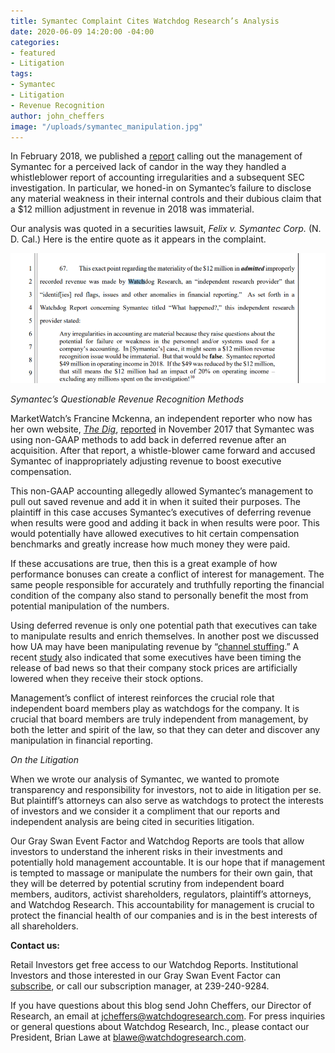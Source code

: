 ```yaml
---
title: Symantec Complaint Cites Watchdog Research’s Analysis
date: 2020-06-09 14:20:00 -04:00
categories:
- featured
- Litigation
tags:
- Symantec
- Litigation
- Revenue Recognition
author: john_cheffers
image: "/uploads/symantec_manipulation.jpg"
---
```


In February 2018, we published a [report](https://blog.watchdogresearch.com/posts/symantec-flashback-what-happened/) calling out the management of Symantec for a perceived lack of candor in the way they handled a whistleblower report of accounting irregularities and a subsequent SEC investigation. In particular, we honed-in on Symantec’s failure to disclose any material weakness in their internal controls and their dubious claim that a $12 million adjustment in revenue in 2018 was immaterial.

Our analysis was quoted in a securities lawsuit, *Felix v. Symantec Corp.* (N. D. Cal.) Here is the entire quote as it appears in the complaint.

![Symantec Complaint.png](/uploads/Symantec%20Complaint.png)

*Symantec’s Questionable Revenue Recognition Methods*

MarketWatch’s Francine Mckenna, an independent reporter who now has her own website, *[The Dig](https://thedig.substack.com/)*, [reported](https://www.marketwatch.com/story/companies-are-using-ghost-revenue-to-calculate-executive-bonuses-2017-11-06) in November 2017 that Symantec was using non-GAAP methods to add back in deferred revenue after an acquisition. After that report, a whistle-blower came forward and accused Symantec of inappropriately adjusting revenue to boost executive compensation.

This non-GAAP accounting allegedly allowed Symantec’s management to pull out saved revenue and add it in when it suited their purposes. The plaintiff in this case accuses Symantec’s executives of deferring revenue when results were good and adding it back in when results were poor. This would potentially have allowed executives to hit certain compensation benchmarks and greatly increase how much money they were paid.

If these accusations are true, then this is a great example of how performance bonuses can create a conflict of interest for management. The same people responsible for accurately and truthfully reporting the financial condition of the company also stand to personally benefit the most from potential manipulation of the numbers.

Using deferred revenue is only one potential path that executives can take to manipulate results and enrich themselves. In another post we discussed how UA may have been manipulating revenue by “[channel stuffing](https://blog.watchdogresearch.com/posts/under-armour-part-ii-cam-raises-the-specter-of-channel-stuffing/).” A recent [study](https://news.terry.uga.edu/articles/ceos_are_turning_a_negative_into_a_payout_study_finds/) also indicated that some executives have been timing the release of bad news so that their company stock prices are artificially lowered when they receive their stock options.

Management’s conflict of interest reinforces the crucial role that independent board members play as watchdogs for the company. It is crucial that board members are truly independent from management, by both the letter and spirit of the law, so that they can deter and discover any manipulation in financial reporting.

*On the Litigation*

When we wrote our analysis of Symantec, we wanted to promote transparency and responsibility for investors, not to aide in litigation per se. But plaintiff’s attorneys can also serve as watchdogs to protect the interests of investors and we consider it a compliment that our reports and independent analysis are being cited in securities litigation.

Our Gray Swan Event Factor and Watchdog Reports are tools that allow investors to understand the inherent risks in their investments and potentially hold management accountable. It is our hope that if management is tempted to massage or manipulate the numbers for their own gain, that they will be deterred by potential scrutiny from independent board members, auditors, activist shareholders, regulators, plaintiff’s attorneys, and Watchdog Research. This accountability for management is crucial to protect the financial health of our companies and is in the best interests of all shareholders.

**Contact us:**

Retail Investors get free access to our Watchdog Reports. Institutional Investors and those interested in our Gray Swan Event Factor can [subscribe](https://www.watchdogresearch.com/pricing), or call our subscription manager, at 239-240-9284.

If you have questions about this blog send John Cheffers, our Director of Research, an email at [jcheffers@watchdogresearch.com](mailto:jcheffers@watchdogresearch.com). For press inquiries or general questions about Watchdog Research, Inc., please contact our President, Brian Lawe at [blawe@watchdogresearch.com](mailto:blawe@watchdogresearch.com).